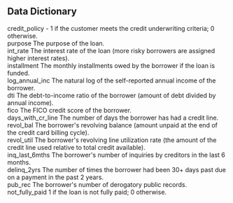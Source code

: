 ## **Data Dictionary**

credit_policy	- 1 if the customer meets the credit underwriting criteria; 0 otherwise.  
purpose	The purpose of the loan.  
int_rate	The interest rate of the loan (more risky borrowers are assigned higher interest rates).  
installment	The monthly installments owed by the borrower if the loan is funded.  
log_annual_inc	The natural log of the self-reported annual income of the borrower.  
dti	The debt-to-income ratio of the borrower (amount of debt divided by annual income).  
fico	The FICO credit score of the borrower.  
days_with_cr_line	The number of days the borrower has had a credit line.  
revol_bal	The borrower's revolving balance (amount unpaid at the end of the credit card billing cycle).  
revol_util	The borrower's revolving line utilization rate (the amount of the credit line used relative to total credit available).  
inq_last_6mths	The borrower's number of inquiries by creditors in the last 6 months.  
delinq_2yrs	The number of times the borrower had been 30+ days past due on a payment in the past 2 years.  
pub_rec	The borrower's number of derogatory public records.  
not_fully_paid	1 if the loan is not fully paid; 0 otherwise.  
